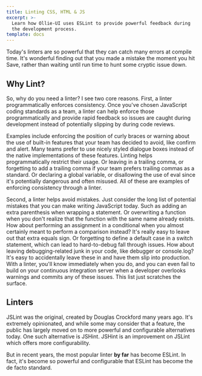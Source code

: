 ```yaml
---
title: Linting CSS, HTML & JS
excerpt: >-
  Learn how Ollie-UI uses ESLint to provide powerful feedback during
  the development process.
template: docs
---
```


Today's linters are so powerful that they can catch many errors at compile time. It's wonderful finding out that you
made a mistake the moment you hit Save, rather than waiting until run time to hunt some cryptic issue down.

## Why Lint?
So, why do you need a linter? I see two core reasons. First, a linter programmatically enforces consistency. Once you've
chosen JavaScript coding standards as a team, a linter can help enforce those programmatically and provide rapid
feedback so issues are caught during development instead of potentially slipping by during code reviews.

Examples include enforcing the position of curly braces or warning about the use of built-in features that your team has
decided to avoid, like confirm and alert. Many teams prefer to use nicely styled dialogue boxes instead of the native
implementations of these features. Linting helps programmatically restrict their usage. Or leaving in a trailing comma,
or forgetting to add a trailing comma if your team prefers trailing commas as a standard. Or declaring a global
variable, or disallowing the use of eval since it's potentially dangerous and often misused. All of these are examples
of enforcing consistency through a linter.

Second, a linter helps avoid mistakes. Just consider the long list of potential mistakes that you can make writing
JavaScript today. Such as adding an extra parenthesis when wrapping a statement. Or overwriting a function when you
don't realize that the function with the same name already exists. How about performing an assignment in a conditional
when you almost certainly meant to perform a comparison instead? It's really easy to leave out that extra equals sign.
Or forgetting to define a default case in a switch statement, which can lead to hard-to-debug fall through issues. How
about leaving debugging-related junk in your code, like debugger or console.log? It's easy to accidentally leave these
in and have them slip into production. With a linter, you'll know immediately when you do, and you can even fail to
build on your continuous integration server when a developer overlooks warnings and commits any of these issues. This
list just scratches the surface.

## Linters
JSLint was the original, created by Douglas Crockford many years ago. It's extremely opinionated, and while some may
consider that a feature, the public has largely moved on to more powerful and configurable alternatives today. One such
alternative is JSHint. JSHint is an improvement on JSLint which offers more configurability.

But in recent years, the most popular linter **by far** has become ESLint. In fact, it's become so powerful and
configurable that ESLint has become the de facto standard.